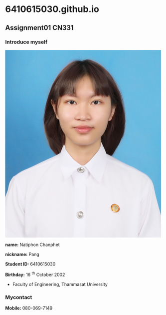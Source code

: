 # 6410615030.github.io
## Assignment01 CN331
### Introduce myself

<img src="myPicture.jpg" width="500" align="center" />


**name:** Natiphon Chanphet

**nickname:** Pang

**Student ID:** 6410615030

**Birthday:** 16 <sup>th</sup>  October 2002

- Faculty of Engineering, Thammasat University



### Mycontact
**Mobile:** 080-069-7149

